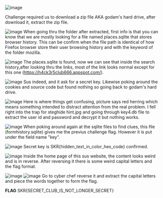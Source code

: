 ![image](https://github.com/user-attachments/assets/29e2c596-aa6a-4b89-9091-50f7ff8d8d16)

Challenge required us to download a zip file AKA godam's hard drive, after download it, extract the zip file.


![image](https://github.com/user-attachments/assets/fa1899a5-9829-4ca4-ac3c-9d62e25ea9fb)
When going thru the folder after extracted, first info is that you can know that we are mostly looking for a file named places.sqlite that stores browser history.
This can be confirm when the file path is identical of how Firefox browser store their user browsing history and with the keyword of the folder mozilla.


![image](https://github.com/user-attachments/assets/7256c453-12ee-4d34-973a-2026c391f949)
The places.sqlite is found, now we can see that inside the search history,after looking thru the links, most of the link looks normal except for this one (https://h4ck3r5club666.appspot.com/). 


![image](https://github.com/user-attachments/assets/979be962-e24a-4763-91d9-2442bb37d44d)
Sus indeed, and it ask for a secret key. Likewise poking around the cookies and source code but found nothing so going back to godam's hard drive.


![image](https://github.com/user-attachments/assets/79b68244-7f20-4b29-bb8c-6041483deefe)
Here is where things get confusing, picture says red herring which means something intended to distract attention from the real problem.
I fell right into the trap for steghide hint.jpg and going through key4.db file to extract the user id and password and decrypt it but nothing works.


![image](https://github.com/user-attachments/assets/a17866df-9335-42e2-8840-ba6f48b564e9)
When poking around again at the sqlite files to find clues, this file (formhistory.sqlite) gives me the previus challenge flag. However it is put under the field name "key".


![image](https://github.com/user-attachments/assets/94f74e5f-edaa-40e9-b4c1-1113656ac6b7)
Secret key is SKR{hidden_text_in_color_hex_code} confirmed.


![image](https://github.com/user-attachments/assets/a192c679-ad36-46c2-b729-23250d27161b)
Inside the home page of this sus website, the content looks weird and is in reverse. After reversing it there is some weird capital letters and the flag format.


![image](https://github.com/user-attachments/assets/068fd731-43f7-4d69-a3e5-62bdabb0487f)
![image](https://github.com/user-attachments/assets/7fd95df5-ad24-48e6-8041-71b1267eda00)
Go to cyber chef reverse it and extract the capital letters and piece the words together to form the flag.

**FLAG**
SKR{SECRET_CLUB_IS_NOT_LONGER_SECRET}



